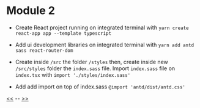 # Module 2

- Create React project running on integrated terminal with `yarn create react-app app --template typescript`

- Add ui development libraries on integrated terminal with `yarn add antd sass react-router-dom`

- Create inside `/src` the folder `/styles` then, create inside new `/src/styles` folder the `index.sass` file. Import `index.sass` file on `index.tsx` with `import './styles/index.sass'`

- Add add import on top of index.sass `@import 'antd/dist/antd.css'`


[<<](https://github.com/xtealer/react-101/blob/main/lessons/module-1.md) -- [>>](https://github.com/xtealer/react-101/blob/main/lessons/module-3.md)
